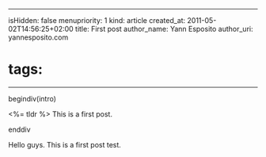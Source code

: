 -----
isHidden:       false
menupriority:   1
kind:           article
created_at:     2011-05-02T14:56:25+02:00
title: First post
author_name: Yann Esposito
author_uri: yannesposito.com
# tags:
-----
begindiv(intro)

<%= tldr %> This is a first post.


enddiv

Hello guys. This is a first post test.
